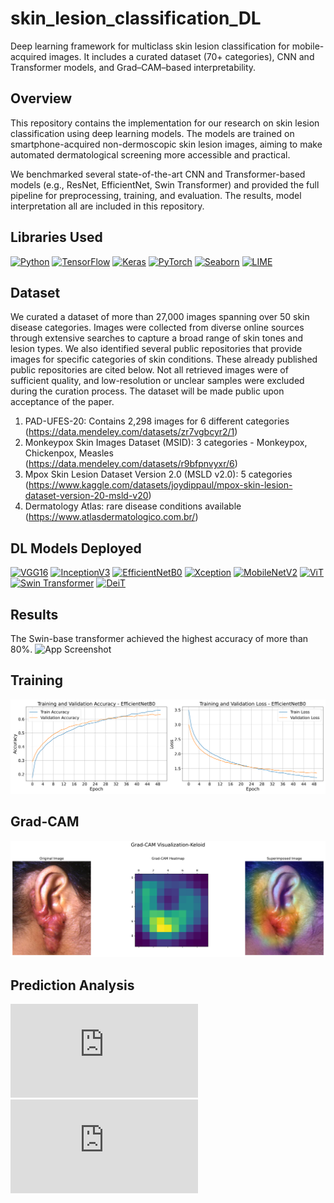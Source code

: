 # skin_lesion_classification_DL
Deep learning framework for multiclass skin lesion classification for mobile-acquired images. It includes a curated dataset (70+ categories), CNN and Transformer models, and Grad–CAM–based interpretability.


## Overview

This repository contains the implementation for our research on skin lesion classification using deep learning models. The models are trained on smartphone-acquired non-dermoscopic skin lesion images, aiming to make automated dermatological screening more accessible and practical.

We benchmarked several state-of-the-art CNN and Transformer-based models (e.g., ResNet, EfficientNet, Swin Transformer) and provided the full pipeline for preprocessing, training, and evaluation. The results, model interpretation all are included in this repository.


## Libraries Used

[![Python](https://img.shields.io/badge/Python-3.11-blue)](https://www.python.org/)
[![TensorFlow](https://img.shields.io/badge/TensorFlow-2.14-orange)](https://www.tensorflow.org/)
[![Keras](https://img.shields.io/badge/Keras-2.14-red)](https://keras.io/)
[![PyTorch](https://img.shields.io/badge/PyTorch-2.1-darkred)](https://pytorch.org/)
[![Seaborn](https://img.shields.io/badge/Seaborn-0.12.2-green)](https://seaborn.pydata.org/)
[![LIME](https://img.shields.io/badge/LIME-0.2-yellow)](https://github.com/marcotcr/lime)

## Dataset
We curated a dataset of more than 27,000 images spanning over 50 skin disease categories. Images were collected from diverse online sources through extensive searches to capture a broad range of skin tones and lesion types. We also identified several public repositories that provide images for specific categories of skin conditions. These already published public repositories are cited below. Not all retrieved images were of sufficient quality, and low-resolution or unclear samples were excluded during the curation process. The dataset will be made public upon acceptance of the paper.

1. PAD-UFES-20: Contains 2,298 images for 6 different categories (https://data.mendeley.com/datasets/zr7vgbcyr2/1)
2. Monkeypox Skin Images Dataset (MSID): 3 categories - Monkeypox, Chickenpox, Measles (https://data.mendeley.com/datasets/r9bfpnvyxr/6)
3. Mpox Skin Lesion Dataset Version 2.0 (MSLD v2.0): 5 categories (https://www.kaggle.com/datasets/joydippaul/mpox-skin-lesion-dataset-version-20-msld-v20)
4. Dermatology Atlas: rare disease conditions available (https://www.atlasdermatologico.com.br/)

   

## DL Models Deployed

[![VGG16](https://img.shields.io/badge/VGG16-ImageNet-orange)](https://keras.io/api/applications/vgg/#vgg16-function)
[![InceptionV3](https://img.shields.io/badge/InceptionV3-ImageNet-blue)](https://keras.io/api/applications/inceptionv3/)
[![EfficientNetB0](https://img.shields.io/badge/EfficientNetB0-ImageNet-green)](https://keras.io/api/applications/efficientnet/)
[![Xception](https://img.shields.io/badge/Xception-ImageNet-purple)](https://keras.io/api/applications/xception/)
[![MobileNetV2](https://img.shields.io/badge/MobileNetV2-ImageNet-red)](https://keras.io/api/applications/mobilenet/#mobilenetv2-function)
[![ViT](https://img.shields.io/badge/ViT-PyTorch-lightblue)](https://github.com/facebookresearch/deit)
[![Swin Transformer](https://img.shields.io/badge/Swin-Transformer-lightgreen)](https://github.com/microsoft/Swin-Transformer)
[![DeiT](https://img.shields.io/badge/DeiT-PyTorch-yellow)](https://github.com/facebookresearch/deit)

## Results
The Swin-base transformer achieved the highest accuracy of more than 80%.
![App Screenshot](https://github.com/newaz-aa/skin_lesion_classification_DL/blob/main/Confusion_matrices/swin_base%20confusion_matrix.png)


## Training 

![App Screenshot](https://github.com/newaz-aa/skin_lesion_classification_DL/blob/main/Training_Loss_curves/efficientnet_training_curves.png)

## Grad-CAM

![App Screenshot](https://github.com/newaz-aa/skin_lesion_classification_DL/blob/main/Grad-CAM/gradcam_subplot_keloid.jpg)

## Prediction Analysis

![App Screenshot](https://github.com/newaz-aa/skin_lesion_classification_DL/blob/main/Prediction_analysis/swin_correctPredictions.pdf)
![App Screenshot](https://github.com/newaz-aa/skin_lesion_classification_DL/blob/main/Prediction_analysis/swin_wrongPredictions.pdf)
